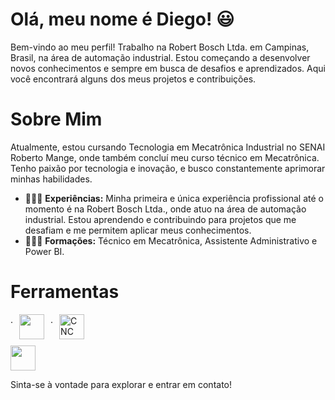# Olá, meu nome é Diego! 😃

Bem-vindo ao meu perfil! Trabalho na Robert Bosch Ltda. em Campinas, Brasil, na área de automação industrial. Estou começando a desenvolver novos conhecimentos e sempre em busca de desafios e aprendizados. Aqui você encontrará alguns dos meus projetos e contribuições.

# Sobre Mim

Atualmente, estou cursando Tecnologia em Mecatrônica Industrial no SENAI Roberto Mange, onde também concluí meu curso técnico em Mecatrônica. Tenho paixão por tecnologia e inovação, e busco constantemente aprimorar minhas habilidades.

- 👨🏻‍🔧 **Experiências:** Minha primeira e única experiência profissional até o momento é na Robert Bosch Ltda., onde atuo na área de automação industrial. Estou aprendendo e contribuindo para projetos que me desafiam e me permitem aplicar meus conhecimentos.
- 👨🏻‍🎓 **Formações:** Técnico em Mecatrônica, Assistente Administrativo e Power BI.

# Ferramentas

<div style="display: flex; flex-direction: column; gap: 10px;">
  <div style="display: flex; gap: 10px;">
    .<img width="40px" src="https://cdn.jsdelivr.net/gh/devicons/devicon@latest/icons/python/python-original.svg" />
           .<img width="40px" src="https://img.icons8.com/color/48/000000/cnc-machine.png" alt="CNC Machine"/>
  </div>
  <div>
     <img width="40px" src="https://cdn.jsdelivr.net/gh/devicons/devicon@latest/icons/cplusplus/cplusplus-original.svg" />
  </div>
</div>

Sinta-se à vontade para explorar e entrar em contato!
